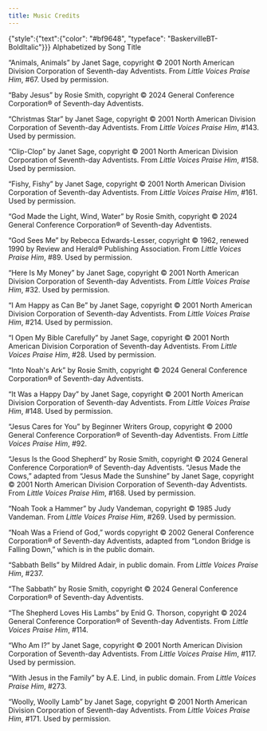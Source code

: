 ```yaml
---
title: Music Credits
---
```


{"style":{"text":{"color": "#bf9648", "typeface": "BaskervilleBT-BoldItalic"}}}
Alphabetized by Song Title

“Animals, Animals” by Janet Sage, copyright © 2001 North American Division Corporation of Seventh-day Adventists. From _Little Voices Praise Him_, #67. Used by permission.

“Baby Jesus” by Rosie Smith, copyright © 2024 General Conference Corporation® of Seventh-day Adventists.

“Christmas Star” by Janet Sage, copyright © 2001 North American Division Corporation of Seventh-day Adventists. From _Little Voices Praise Him_, #143. Used by permission.

“Clip-Clop” by Janet Sage, copyright © 2001 North American Division Corporation of Seventh-day Adventists. From _Little Voices Praise Him_, #158. Used by permission.

“Fishy, Fishy” by Janet Sage, copyright © 2001 North American Division Corporation of Seventh-day Adventists. From _Little Voices Praise Him_, #161. Used by permission.

“God Made the Light, Wind, Water” by Rosie Smith, copyright © 2024 General Conference Corporation® of Seventh-day Adventists.

“God Sees Me” by Rebecca Edwards-Lesser, copyright © 1962, renewed 1990 by Review and Herald® Publishing Association. From _Little Voices Praise Him_, #89. Used by permission.

“Here Is My Money” by Janet Sage, copyright © 2001 North American Division Corporation of Seventh-day Adventists. From _Little Voices Praise Him_, #32. Used by permission.

“I Am Happy as Can Be” by Janet Sage, copyright © 2001 North American Division Corporation of Seventh-day Adventists. From _Little Voices Praise Him_, #214. Used by permission.

“I Open My Bible Carefully” by Janet Sage, copyright © 2001 North American Division Corporation of Seventh-day Adventists. From _Little Voices Praise Him_, #28. Used by permission.

“Into Noah's Ark” by Rosie Smith, copyright © 2024 General Conference Corporation® of Seventh-day Adventists.

“It Was a Happy Day” by Janet Sage, copyright © 2001 North American Division Corporation of Seventh-day Adventists. From _Little Voices Praise Him_, #148. Used by permission.

“Jesus Cares for You” by Beginner Writers Group, copyright © 2000 General Conference Corporation® of Seventh-day Adventists. From _Little Voices Praise Him_, #92.

“Jesus Is the Good Shepherd” by Rosie Smith, copyright © 2024 General Conference Corporation® of Seventh-day Adventists. “Jesus Made the Cows,” adapted from “Jesus Made the Sunshine” by Janet Sage, copyright © 2001 North American Division Corporation of Seventh-day Adventists. From _Little Voices Praise Him_, #168. Used by permission.

“Noah Took a Hammer” by Judy Vandeman, copyright © 1985 Judy Vandeman. From _Little Voices Praise Him_, #269. Used by permission.

“Noah Was a Friend of God,” words copyright © 2002 General Conference Corporation® of Seventh-day Adventists, adapted from “London Bridge is Falling Down,” which is in the public domain.

“Sabbath Bells” by Mildred Adair, in public domain. From _Little Voices Praise Him_, #237.

“The Sabbath” by Rosie Smith, copyright © 2024 General Conference Corporation® of Seventh-day Adventists.

“The Shepherd Loves His Lambs” by Enid G. Thorson, copyright © 2024 General Conference Corporation® of Seventh-day Adventists. From _Little Voices Praise Him_, #114.

“Who Am I?” by Janet Sage, copyright © 2001 North American Division Corporation of Seventh-day Adventists. From _Little Voices Praise Him_, #117. Used by permission.

“With Jesus in the Family” by A.E. Lind, in public domain. From _Little Voices Praise Him_, #273.

“Woolly, Woolly Lamb” by Janet Sage, copyright © 2001 North American Division Corporation of Seventh-day Adventists. From _Little Voices Praise Him_, #171. Used by permission.